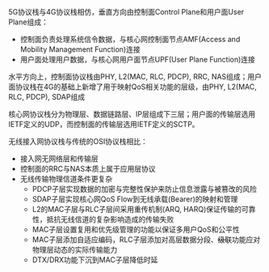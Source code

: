 <!--p+p太好听了-->
<!--dreamin'太好听了-->

5G协议栈与4G协议栈相仿，垂直方向由控制面Control Plane和用户面User Plane组成：
- 控制面负责处理系统信令数据，与核心网控制面节点AMF(Access and Mobility Management Function)连接
- 用户面处理用户数据，与核心网用户面节点UPF(User Plane Function)连接

水平方向上，控制面协议栈由PHY, L2(MAC, RLC, PDCP), RRC, NAS组成；用户面协议栈在4G的基础上新增了用于映射QoS相关功能的层级，由PHY, L2(MAC, RLC, PDCP), SDAP组成

核心网协议栈分为物理层、数据链路层、IP层组成下三层；用户面的传输层选用IETF定义的UDP，而控制面的传输层选用IETF定义的SCTP。

无线接入网协议栈与传统的OSI协议栈相比：
- 接入网无网络层和传输层
- 控制面的RRC与NAS本质上属于应用层协议
- 无线传输物理信道条件更复杂
	- PDCP子层实现数据的加密与完整性保护来防止信息泄露与被篡改的风险
	- SDAP子层实现核心网QoS Flow到无线承载(Bearer)的映射和管理
	- L2的MAC子层与RLC子层间采用重传机制(ARQ, HARQ)保证传输的可靠性，抵抗无线信道的复杂影响造成的传输失败
	- MAC子层设置复用和优先级管理的功能以保证多用户QoS和公平性
	- MAC子层添加自适应编码，RLC子层添加对高层数据分段、~~级联~~功能应对物理层动态的实际传输能力
	- DTX/DRX功能下沉到MAC子层降低时延


